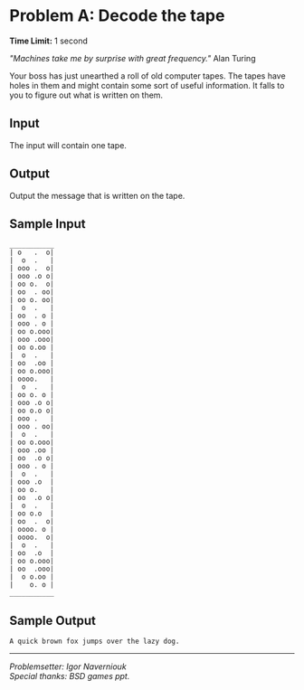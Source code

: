 Problem A: Decode the tape
===========================
**Time Limit:** 1 second  

*"Machines take me by surprise with great frequency."* 
Alan Turing  

Your boss has just unearthed a roll of old computer tapes. The tapes have holes in them and might contain some sort of useful information. It falls to you to figure out what is written on them.

Input
-----
The input will contain one tape.

Output
------
Output the message that is written on the tape.

Sample Input
------------
```
___________
| o   .  o|
|  o  .   |
| ooo .  o|
| ooo .o o|
| oo o.  o|
| oo  . oo|
| oo o. oo|
|  o  .   |
| oo  . o |
| ooo . o |
| oo o.ooo|
| ooo .ooo|
| oo o.oo |
|  o  .   |
| oo  .oo |
| oo o.ooo|
| oooo.   |
|  o  .   |
| oo o. o |
| ooo .o o|
| oo o.o o|
| ooo .   |
| ooo . oo|
|  o  .   |
| oo o.ooo|
| ooo .oo |
| oo  .o o|
| ooo . o |
|  o  .   |
| ooo .o  |
| oo o.   |
| oo  .o o|
|  o  .   |
| oo o.o  |
| oo  .  o|
| oooo. o |
| oooo.  o|
|  o  .   |
| oo  .o  |
| oo o.ooo|
| oo  .ooo|
|  o o.oo |
|    o. o |
___________
```
Sample Output
-------------
	A quick brown fox jumps over the lazy dog.
---	
*Problemsetter: Igor Naverniouk*  
*Special thanks: BSD games ppt.*
